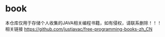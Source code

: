 # book
本仓库仅用于存储个人收集的JAVA相关编程书籍，如有侵权，请联系删除！！！
相关链接
https://github.com/justjavac/free-programming-books-zh_CN
